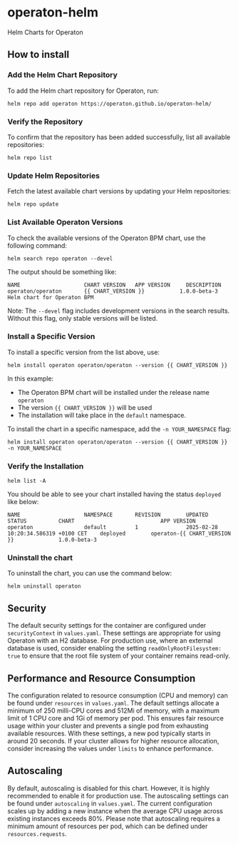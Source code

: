 # operaton-helm
Helm Charts for Operaton

## How to install
### Add the Helm Chart Repository
To add the Helm chart repository for Operaton, run:  

```shell
helm repo add operaton https://operaton.github.io/operaton-helm/
```

### Verify the Repository
To confirm that the repository has been added successfully, list all available repositories:

```shell
helm repo list
```

### Update Helm Repositories
Fetch the latest available chart versions by updating your Helm repositories:

```shell
helm repo update
```

### List Available Operaton Versions

To check the available versions of the Operaton BPM chart, use the following command:

```shell
helm search repo operaton --devel
```

The output should be something like:

```
NAME                    CHART VERSION   APP VERSION     DESCRIPTION                 
operaton/operaton       {{ CHART_VERSION }}           1.0.0-beta-3    Helm chart for Operaton BPM
```

Note: The `--devel` flag includes development versions in the search results. Without this flag, only stable versions will be listed.

### Install a Specific Version

To install a specific version from the list above, use:

```shell
helm install operaton operaton/operaton --version {{ CHART_VERSION }}
```

In this example:

* The Operaton BPM chart will be installed under the release name `operaton`
* The version `{{ CHART_VERSION }}` will be used
* The installation will take place in the `default` namespace.

To install the chart in a specific namespace, add the `-n YOUR_NAMESPACE` flag:

```shell
helm install operaton operaton/operaton --version {{ CHART_VERSION }} -n YOUR_NAMESPACE
```

### Verify the Installation

```shell
helm list -A
```

You should be able to see your chart installed having the status `deployed` like below:

```
NAME                    NAMESPACE       REVISION        UPDATED                                 STATUS          CHART                           APP VERSION 
operaton                default         1               2025-02-28 10:20:34.586319 +0100 CET    deployed        operaton-{{ CHART_VERSION }}              1.0.0-beta-3
```

### Uninstall the chart

To uninstall the chart, you can use the command below:

```shell
helm uninstall operaton
```

## Security
The default security settings for the container are configured under `securityContext` in `values.yaml`.
These settings are appropriate for using Operaton with an H2 database. For production use,
where an external database is used, consider enabling the setting `readOnlyRootFilesystem: true`
to ensure that the root file system of your container remains read-only.

## Performance and Resource Consumption
The configuration related to resource consumption (CPU and memory) can be found under `resources` in `values.yaml`.
The default settings allocate a minimum of 250 milli-CPU cores and 512Mi of memory, with a maximum limit of 1 CPU core
and 1Gi of memory per pod. This ensures fair resource usage within your cluster and prevents
a single pod from exhausting available resources.
With these settings, a new pod typically starts in around 20 seconds. If your cluster allows
for higher resource allocation, consider increasing the values under `limits` to enhance performance.

## Autoscaling
By default, autoscaling is disabled for this chart. However, it is highly recommended to enable
it for production use. The autoscaling settings can be found under `autoscaling` in `values.yaml`.
The current configuration scales up by adding a new instance when the average CPU usage
across existing instances exceeds 80%. Please note that autoscaling requires a minimum amount
of resources per pod, which can be defined under `resources.requests`.

